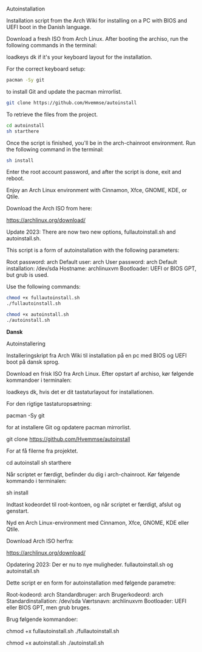Autoinstallation

Installation script from the Arch Wiki for installing on a PC with BIOS and UEFI boot in the Danish language.

Download a fresh ISO from Arch Linux. After booting the archiso, run the following commands in the terminal:

loadkeys dk if it's your keyboard layout for the installation.

For the correct keyboard setup:

```bash
pacman -Sy git
```

to install Git and update the pacman mirrorlist.

```bash
git clone https://github.com/Hvemmse/autoinstall
```

To retrieve the files from the project.

```bash
cd autoinstall
sh starthere
```

Once the script is finished, you'll be in the arch-chainroot environment. Run the following command in the terminal:

```bash
sh install
```

Enter the root account password, and after the script is done, exit and reboot.

Enjoy an Arch Linux environment with Cinnamon, Xfce, GNOME, KDE, or Qtile.

Download the Arch ISO from here:

https://archlinux.org/download/

Update 2023: There are now two new options, fullautoinstall.sh and autoinstall.sh.

This script is a form of autoinstallation with the following parameters:

Root password: arch
Default user: arch
User password: arch
Default installation: /dev/sda
Hostname: archlinuxvm
Bootloader: UEFI or BIOS GPT, but grub is used.

Use the following commands:

```bash
chmod +x fullautoinstall.sh
./fullautoinstall.sh
```

```bash
chmod +x autoinstall.sh
./autoinstall.sh
```

**Dansk** 

Autoinstallering

Installeringskript fra Arch Wiki til installation på en pc med BIOS og UEFI boot på dansk sprog.

Download en frisk ISO fra Arch Linux. Efter opstart af archiso, kør følgende kommandoer i terminalen:

loadkeys dk, hvis det er dit tastaturlayout for installationen.

For den rigtige tastaturopsætning:

pacman -Sy git

for at installere Git og opdatere pacman mirrorlist.

git clone https://github.com/Hvemmse/autoinstall

For at få filerne fra projektet.

cd autoinstall
sh starthere

Når scriptet er færdigt, befinder du dig i arch-chainroot. Kør følgende kommando i terminalen:

sh install

Indtast kodeordet til root-kontoen, og når scriptet er færdigt, afslut og genstart.

Nyd en Arch Linux-environment med Cinnamon, Xfce, GNOME, KDE eller Qtile.

Download Arch ISO herfra:

https://archlinux.org/download/

Opdatering 2023: Der er nu to nye muligheder. fullautoinstall.sh og autoinstall.sh

Dette script er en form for autoinstallation med følgende parametre:

Root-kodeord: arch
Standardbruger: arch
Brugerkodeord: arch
Standardinstallation: /dev/sda
Værtsnavn: archlinuxvm
Bootloader: UEFI eller BIOS GPT, men grub bruges.

Brug følgende kommandoer:

chmod +x fullautoinstall.sh
./fullautoinstall.sh

chmod +x autoinstall.sh
./autoinstall.sh
